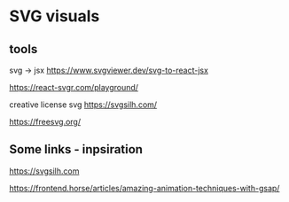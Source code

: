 # SVG visuals

## tools

svg -> jsx
<https://www.svgviewer.dev/svg-to-react-jsx>

<https://react-svgr.com/playground/>

creative license svg
<https://svgsilh.com/>

<https://freesvg.org/>

## Some links - inpsiration
 
 <https://svgsilh.com>

 <https://frontend.horse/articles/amazing-animation-techniques-with-gsap/>